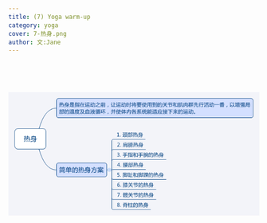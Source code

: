 ```yaml
---
title: (7) Yoga warm-up
category: yoga
cover: 7-热身.png
author: 文:Jane 
---
```


&emsp;&emsp;


&emsp;&emsp;


![Yoga warm-up](./7-热身.png)

      
        
